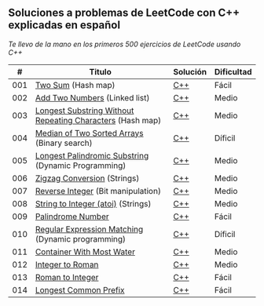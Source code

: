 ## Soluciones a problemas de LeetCode con C++ explicadas en español

_Te llevo de la mano en los primeros 500 ejercicios de LeetCode usando C++_

| # | Titulo | Solución | Dificultad |
|---| ----- | -------- | ---------- |
|001|[Two Sum](https://leetcode.com/problems/two-sum/) (Hash map) | [C++](https://github.com/Jonas-Lara/Ergo/blob/master/Algoritmos/01-TwoSums.cpp)|Fácil|
|002|[Add Two Numbers](https://leetcode.com/problems/add-two-numbers/) (Linked list) | [C++](https://github.com/Jonas-Lara/Ergo/blob/master/Algoritmos/02-AddTwoNumbers.cpp)|Medio|
|003|[Longest Substring Without Repeating Characters](https://leetcode.com/problems/longest-substring-without-repeating-characters/) (Hash map) | [C++](https://github.com/Jonas-Lara/Ergo/blob/master/Algoritmos/03-LongestSubstringWithoutRepeatingCharacters.cpp)|Medio|
|004|[Median of Two Sorted Arrays](https://leetcode.com/problems/median-of-two-sorted-arrays/) (Binary search) | [C++](https://github.com/Jonas-Lara/Ergo/blob/master/Algoritmos/04-MedianOfTwoSortedArrays.cpp)|Díficil|
|005|[Longest Palindromic Substring](https://leetcode.com/problems/longest-palindromic-substring/) (Dynamic Programming) | [C++](https://github.com/Jonas-Lara/Ergo/blob/master/Algoritmos/05-LongestPalindromicSubstring.cpp)|Medio|
|006|[Zigzag Conversion](https://leetcode.com/problems/zigzag-conversion/) (Strings) | [C++]()|Medio|
|007|[Reverse Integer](https://leetcode.com/problems/reverse-integer/) (Bit manipulation) | [C++]()|Medio|
|008|[String to Integer (atoi)](https://leetcode.com/problems/string-to-integer-atoi/) (Strings) | [C++]()|Medio|
|009|[Palindrome Number](https://leetcode.com/problems/palindrome-number/) | [C++]()|Fácil|
|010|[Regular Expression Matching](https://leetcode.com/problems/regular-expression-matching/) (Dynamic programming) | [C++]()|Díficil|
|011|[Container With Most Water](https://leetcode.com/problems/container-with-most-water/) | [C++]()|Medio|
|012|[Integer to Roman](https://leetcode.com/problems/integer-to-roman/) | [C++]()|Medio|
|013|[Roman to Integer](https://leetcode.com/problems/roman-to-integer/) | [C++]()|Fácil|
|014|[Longest Common Prefix](https://leetcode.com/problems/longest-common-prefix/) | [C++]()|Fácil|
